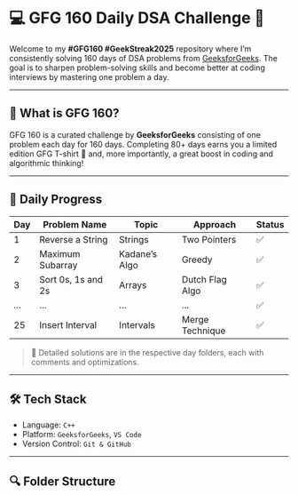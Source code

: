 # 💻 GFG 160 Daily DSA Challenge 🚀

Welcome to my **#GFG160 #GeekStreak2025** repository where I’m consistently solving 160 days of DSA problems from [GeeksforGeeks](https://www.geeksforgeeks.org/). The goal is to sharpen problem-solving skills and become better at coding interviews by mastering one problem a day.

---

## 📌 What is GFG 160?

GFG 160 is a curated challenge by **GeeksforGeeks** consisting of one problem each day for 160 days. Completing 80+ days earns you a limited edition GFG T-shirt 🎽 and, more importantly, a great boost in coding and algorithmic thinking!

---

## 📅 Daily Progress

| Day | Problem Name                       | Topic            | Approach           | Status |
|-----|------------------------------------|------------------|--------------------|--------|
| 1   | Reverse a String                   | Strings          | Two Pointers       | ✅     |
| 2   | Maximum Subarray                   | Kadane’s Algo    | Greedy             | ✅     |
| 3   | Sort 0s, 1s and 2s                 | Arrays           | Dutch Flag Algo    | ✅     |
| ... | ...                                | ...              | ...                | ✅     |
| 25  | Insert Interval                    | Intervals        | Merge Technique    | ✅     |

> 🧠 Detailed solutions are in the respective day folders, each with comments and optimizations.

---

## 🛠 Tech Stack

- Language: `C++`
- Platform: `GeeksforGeeks`, `VS Code`
- Version Control: `Git & GitHub`

---

## 🔍 Folder Structure

